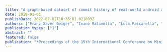 ```yaml
---
title: "A graph-based dataset of commit history of real-world android apps"
date: 2018-01-01
publishDate: 2022-02-02T10:35:01.021099Z
authors: ["Franz-Xaver Geiger", "Ivano Malavolta", "Luca Pascarella", "Fabio Palomba", "Dario Di Nucci", "Alberto Bacchelli"]
publication_types: ["1"]
abstract: ""
featured: false
publication: "*Proceedings of the 15th International Conference on Mining Software Repositories*"
---
```


